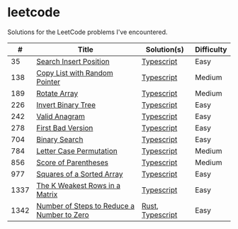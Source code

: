 # leetcode

Solutions for the LeetCode problems I've encountered.

| #    | Title                                                                                                                  | Solution(s)                                                                            | Difficulty |
| ---- | ---------------------------------------------------------------------------------------------------------------------- | -------------------------------------------------------------------------------------- | ---------- |
| 35   | [Search Insert Position](https://leetcode.com/problems/search-insert-position)                                         | [Typescript](typescript/35_search_insert_position.ts)                                  | Easy       |
| 138  | [Copy List with Random Pointer](https://leetcode.com/problems/copy-list-with-random-pointer)                           | [Typescript](typescript/138_copy_list_with_random_pointers.ts)                         | Medium     |
| 189  | [Rotate Array](https://leetcode.com/problems/copy-list-with-random-pointer)                                            | [Typescript](typescript/138_copy_list_with_random_pointers.ts)                         | Medium     |
| 226  | [Invert Binary Tree](https://leetcode.com/problems/invert-binary-tree)                                                 | [Typescript](typescript/226_invert_binary_tree.ts)                                     | Easy       |
| 242  | [Valid Anagram](https://leetcode.com/problems/valid-anagram)                                                           | [Typescript](typescript/242_valid_anagram.ts)                                          | Easy       |
| 278  | [First Bad Version](https://leetcode.com/problems/first-bad-version)                                                   | [Typescript](typescript/278_first_bad_version.ts)                                      | Easy       |
| 704  | [Binary Search](https://leetcode.com/problems/binary-search)                                                           | [Typescript](typescript/704_binary_search.ts)                                          | Easy       |
| 784  | [Letter Case Permutation](https://leetcode.com/problems/letter-case-permutation)                                       | [Typescript](typescript/784_letter_case_permutation.ts)                                | Medium     |
| 856  | [Score of Parentheses](https://leetcode.com/problems/score-of-parentheses)                                             | [Typescript](typescript/856_score_of_parentheses.ts)                                   | Medium     |
| 977  | [Squares of a Sorted Array](https://leetcode.com/problems/squares-of-a-sorted-array)                                   | [Typescript](typescript/977_squares_of_a_sorted_array.ts)                              | Easy       |
| 1337 | [The K Weakest Rows in a Matrix](https://leetcode.com/problems/the-k-weakest-rows-in-a-matrix)                         | [Typescript](typescript/1337_k_weakest_rows.ts)                                        | Easy       |
| 1342 | [Number of Steps to Reduce a Number to Zero](https://leetcode.com/problems/number-of-steps-to-reduce-a-number-to-zero) | [Rust](rust/1342_number_of_steps.rs), [Typescript](typescript/1342_number_of_steps.ts) | Easy       |
